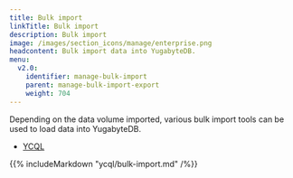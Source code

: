 ```yaml
---
title: Bulk import
linkTitle: Bulk import
description: Bulk import
image: /images/section_icons/manage/enterprise.png
headcontent: Bulk import data into YugabyteDB.
menu:
  v2.0:
    identifier: manage-bulk-import
    parent: manage-bulk-import-export
    weight: 704
---
```



Depending on the data volume imported, various bulk import tools can be used to load data into YugabyteDB.

<ul class="nav nav-tabs nav-tabs-yb">
  <li>
    <a href="#ycql" class="nav-link active" id="ycql-tab" data-toggle="tab" role="tab" aria-controls="ycql" aria-selected="true">
      <i class="icon-cassandra" aria-hidden="true"></i>
      YCQL
    </a>
  </li>
</ul>

<div class="tab-content">
  <div id="ycql" class="tab-pane fade show active" role="tabpanel" aria-labelledby="ycql-tab">
    {{% includeMarkdown "ycql/bulk-import.md" /%}}
  </div>
</div>
